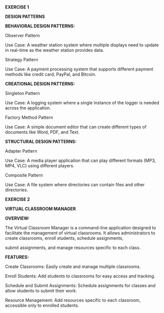 **EXERCISE 1**

**DESIGN PATTERNS**

**BEHAVIORAL DESIGN PATTERNS:**

Observer Pattern

Use Case: A weather station system where multiple displays need to update in real-time as the weather station provides data.

Strategy Pattern

Use Case: A payment processing system that supports different payment methods like credit card, PayPal, and Bitcoin.


**CREATIONAL DESIGN PATTERNS:**

Singleton Pattern

Use Case: A logging system where a single instance of the logger is needed across the application.

Factory Method Pattern

Use Case: A simple document editor that can create different types of documents like Word, PDF, and Text.


**STRUCTURAL DESIGN PATTERNS:**

Adapter Pattern

Use Case: A media player application that can play different formats (MP3, MP4, VLC) using different players.

Composite Pattern

Use Case: A file system where directories can contain files and other directories.


**EXERCISE 2**

**VIRTUAL CLASSROOM MANAGER**

**OVERVIEW:**

The Virtual Classroom Manager is a command-line application designed to facilitate the management of virtual classrooms. It allows administrators to create classrooms, enroll students, schedule assignments, 

submit assignments, and manage resources specific to each class.

**FEATURES:**

Create Classrooms: Easily create and manage multiple classrooms.

Enroll Students: Add students to classrooms for easy access and tracking.

Schedule and Submit Assignments: Schedule assignments for classes and allow students to submit their work.

Resource Management: Add resources specific to each classroom, accessible only to enrolled students.
